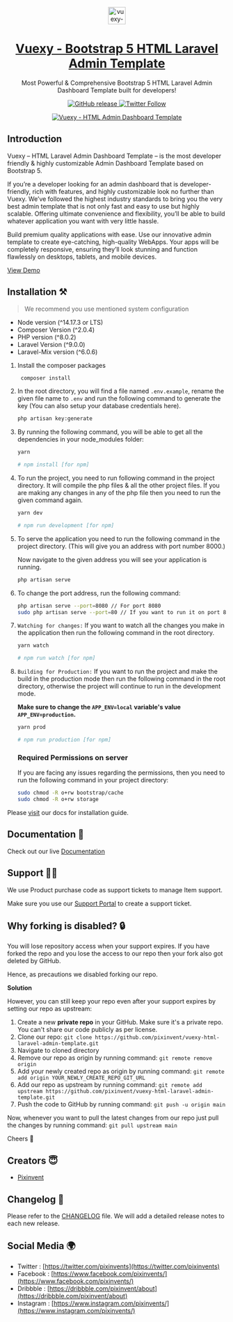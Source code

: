 <p align="center">
   <a href="https://1.envato.market/vuexy_admin" target="_blank">
      <img src="https://user-images.githubusercontent.com/5073095/204261769-2df47513-0798-4680-a0b9-1b77673c6fc5.svg" alt="vuexy-logo" width="40px" height="auto">
   </a>
</p>

<h1 align="center">
   <a href="https://1.envato.market/vuexy_admin" target="_blank" align="center">
      Vuexy - Bootstrap 5 HTML Laravel Admin Template
   </a>
</h1>

<p align="center">Most Powerful & Comprehensive Bootstrap 5 HTML Laravel Admin Dashboard Template built for developers!</p>

<p align="center">   
   <a href="https://github.com/pixinvent/vuexy-html-laravel-admin-template/releases">
    <img src="https://img.shields.io/github/release/themeselection/materio-vuetify-vuejs-laravel-admin-template-free.svg" alt="GitHub release">
  </a>
   <a href="https://twitter.com/pixinvents" target="_blank">
      <img alt="Twitter Follow" src="https://img.shields.io/twitter/follow/pixinvents">
   </a>
</p>

<p align="center">
   <a href="https://1.envato.market/vuexy_admin" target="_blank" align="center">
      <img src="https://user-images.githubusercontent.com/749684/162939708-f5e4abeb-4c24-439f-8efb-c3f6b8abd402.jpg" alt="Vuexy - HTML Admin Dashboard Template">
   </a>
</p>

## Introduction

Vuexy – HTML Laravel Admin Dashboard Template – is the most developer friendly & highly customizable Admin Dashboard Template based on Bootstrap 5.

If you’re a developer looking for an admin dashboard that is developer-friendly, rich with features, and highly customizable look no further than Vuexy. We’ve followed the highest industry standards to bring you the very best admin template that is not only fast and easy to use but highly scalable. Offering ultimate convenience and flexibility, you’ll be able to build whatever application you want with very little hassle.

Build premium quality applications with ease. Use our innovative admin template to create eye-catching, high-quality WebApps. Your apps will be completely responsive, ensuring they’ll look stunning and function flawlessly on desktops, tablets, and mobile devices.

[View Demo](https://pixinvent.com/demo/vuexy-html-bootstrap-admin-template/landing/)

## Installation ⚒️


> We recommend you use mentioned system configuration
- Node version (^14.17.3  or LTS)
- Composer Version (^2.0.4)
- PHP version (^8.0.2)
- Laravel Version (^9.0.0)
- Laravel-Mix version (^6.0.6)

1. Install the composer packages

   ```bash
    composer install
    ```

2. In the root directory, you will find a file named `.env.example`, rename the given file name to `.env` and run the following command to generate the key (You can also setup your database credentials here).

    ```bash
    php artisan key:generate
    ```

3. By running the following command, you will be able to get all the dependencies in your node_modules folder:
  
    ```bash
    yarn

    # npm install [for npm]
    ```

4. To run the project, you need to run following command in the project directory. It will compile the php files & all the other project files. If you are making any changes in any of the php file then you need to run the given command again.

    ```bash
    yarn dev

    # npm run development [for npm]
    ```

5. To serve the application you need to run the following command in the project directory. (This will give you an address with port number 8000.)

    Now navigate to the given address you will see your application is running.

    ```bash
    php artisan serve
    ```

6. To change the port address, run the following command:

    ```bash
    php artisan serve --port=8080 // For port 8080
    sudo php artisan serve --port=80 // If you want to run it on port 80, you probably need to sudo.
    ``` 

7. `Watching for changes:` If you want to watch all the changes you make in the application then run the following command in the root directory.

    ```bash
    yarn watch

    # npm run watch [for npm]
    ```

8. `Building for Production:` If you want to run the project and make the build in the production mode then run the following command in the root directory, otherwise the project will continue to run in the development mode.

    **Make sure to change the `APP_ENV=local`  variable's value `APP_ENV=production`.**

    ```bash
    yarn prod

    # npm run production [for npm]
    ```

    ### Required Permissions on server

    If you are facing any issues regarding the permissions, then you need to run the following command in your project directory:

    ```bash 
    sudo chmod -R o+rw bootstrap/cache
    sudo chmod -R o+rw storage
    ```
Please [visit](https://pixinvent.com/demo/vuexy-html-bootstrap-admin-template/documentation/laravel-init-installation.html) our docs for installation guide.

## Documentation 📜

Check out our live [Documentation](https://pixinvent.com/demo/vuexy-html-bootstrap-admin-template/documentation/laravel-introduction.html)

## Support 👨‍💻

We use Product purchase code as support tickets to manage Item support.

Make sure you use our [Support Portal](https://pixinvent.ticksy.com/) to create a support ticket.

## Why forking is disabled? 🔒

You will lose repository access when your support expires. If you have forked the repo and you lose the access to our repo then your fork also got deleted by GitHub.

Hence, as precautions we disabled forking our repo.

**Solution**

However, you can still keep your repo even after your support expires by setting our repo as upstream:

1. Create a new **private repo** in your GitHub. Make sure it's a private repo. You can't share our code publicly as per license.
2. Clone our repo: `git clone https://github.com/pixinvent/vuexy-html-laravel-admin-template.git`
3. Navigate to cloned directory
4. Remove our repo as origin by running command: `git remote remove origin`
5. Add your newly created repo as origin by running command: `git remote add origin YOUR_NEWLY_CREATE_REPO_GIT_URL`
6. Add our repo as upstream by running command: `git remote add upstream https://github.com/pixinvent/vuexy-html-laravel-admin-template.git`
7. Push the code to GitHub by running command: `git push -u origin main`

Now, whenever you want to pull the latest changes from our repo just pull the changes by running command: `git pull upstream main`

Cheers 🥂

## Creators 😇

- [Pixinvent](https://pixinvent.com/)

## Changelog 📆

Please refer to the [CHANGELOG](CHANGELOG.md) file. We will add a detailed release notes to each new release.

## Social Media 🌍

- Twitter : [https://twitter.com/pixinvents](https://twitter.com/pixinvents)
- Facebook : [https://www.facebook.com/pixinvents/](https://www.facebook.com/pixinvents/)
- Dribbble : [https://dribbble.com/pixinvent/about](https://dribbble.com/pixinvent/about)
- Instagram : [https://www.instagram.com/pixinvents/](https://www.instagram.com/pixinvents/)
